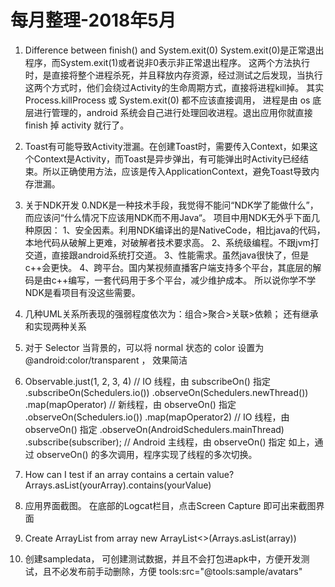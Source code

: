 # 每月整理-2018年5月

1. Difference between finish() and System.exit(0)
System.exit(0)是正常退出程序，而System.exit(1)或者说非0表示非正常退出程序。
这两个方法执行时，是直接将整个进程杀死，并且释放内存资源，经过测试之后发现，当执行这两个方式时，他们会绕过Activity的生命周期方式，直接将进程kill掉。 其实 Process.killProcess 或 System.exit(0) 都不应该直接调用， 进程是由 os 底层进行管理的，android 系统会自己进行处理回收进程。退出应用你就直接 finish 掉 activity 就行了。

2. Toast有可能导致Activity泄漏。在创建Toast时，需要传入Context，如果这个Context是Activity，而Toast是异步弹出，有可能弹出时Activity已经结束。所以正确使用方法，应该是传入ApplicationContext，避免Toast导致内存泄漏。

3. 关于NDK开发
0.NDK是一种技术手段，我觉得不能问“NDK学了能做什么”，而应该问“什么情况下应该用NDK而不用Java“。
项目中用NDK无外乎下面几种原因：
1、安全因素。利用NDK编译出的是NativeCode，相比java的代码，本地代码从破解上更难，对破解者技术要求高。
2、系统级编程。不跟jvm打交道，直接跟android系统打交道。
3、性能需求。虽然java很快了，但是c++会更快。
4、跨平台。国内某视频直播客户端支持多个平台，其底层的解码是由c++编写，一套代码用于多个平台，减少维护成本。
所以说你学不学NDK是看项目有没这些需要。

4. 几种UML关系所表现的强弱程度依次为：组合>聚合>关联>依赖；
还有继承和实现两种关系

5. 对于 Selector 当背景的，可以将 normal 状态的 color 设置为 @android:color/transparent ， 效果简洁

6. Observable.just(1, 2, 3, 4) // IO 线程，由 subscribeOn() 指定
    .subscribeOn(Schedulers.io())
    .observeOn(Schedulers.newThread())
    .map(mapOperator) // 新线程，由 observeOn() 指定
    .observeOn(Schedulers.io())
    .map(mapOperator2) // IO 线程，由 observeOn() 指定
    .observeOn(AndroidSchedulers.mainThread) 
    .subscribe(subscriber);  // Android 主线程，由 observeOn() 指定
如上，通过 observeOn() 的多次调用，程序实现了线程的多次切换。

7. How can I test if an array contains a certain value?
Arrays.asList(yourArray).contains(yourValue)

8. 应用界面截图。
在底部的Logcat栏目，点击Screen Capture 即可出来截图界面

9. Create ArrayList from array
new ArrayList<>(Arrays.asList(array))

10. 创建sampledata， 可创建测试数据，并且不会打包进apk中，方便开发测试，且不必发布前手动删除，方便
tools:src="@tools:sample/avatars"